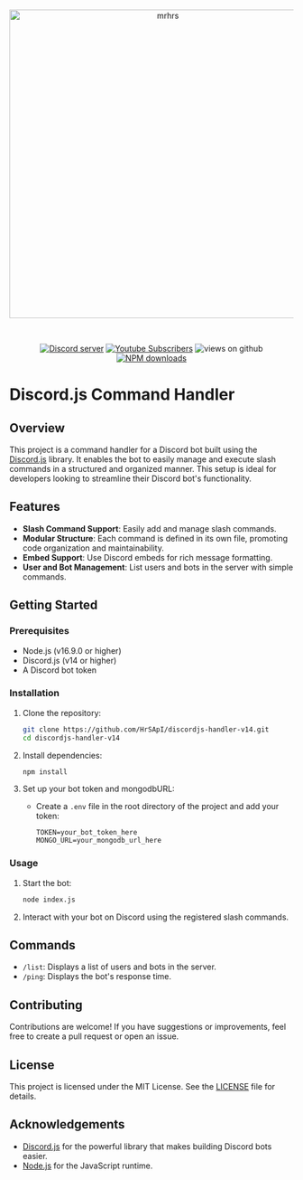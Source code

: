 <div align="center">
	<br />
	<p>
		<a href="https://mrhrs.xyz"><img src="./images/HrSTextLogo.png" width="546" alt="mrhrs" /></a>
	</p>
	<br />
	<p>
		<a href="https://discord.gg/6CuMuv5Yzg"><img src="https://img.shields.io/discord/977544174125609010?logo=discord&color=5865F2" alt="Discord server" /></a>
        <a href="https://youtube.com/@Mr_HrS"><img src="https://img.shields.io/youtube/channel/subscribers/UCVmz5jIwiQEXv0sGw1fPIbQ" alt="Youtube Subscribers" /></a>
		<img src="https://komarev.com/ghpvc/?username=HrSApI" alt="views on github" />
		<a href="https://paypal.me/MMahmoud345?country.x=SA&locale.x=ar_EG"><img src="https://img.shields.io/badge/-donate-blue.svg?logo=paypal&style=for-the-badge" alt="NPM downloads" /></a>
    </p>

</div>

# Discord.js Command Handler

## Overview

This project is a command handler for a Discord bot built using the [Discord.js](https://discord.js.org/) library. It enables the bot to easily manage and execute slash commands in a structured and organized manner. This setup is ideal for developers looking to streamline their Discord bot's functionality.

## Features

- **Slash Command Support**: Easily add and manage slash commands.
- **Modular Structure**: Each command is defined in its own file, promoting code organization and maintainability.
- **Embed Support**: Use Discord embeds for rich message formatting.
- **User and Bot Management**: List users and bots in the server with simple commands.

## Getting Started

### Prerequisites

- Node.js (v16.9.0 or higher)
- Discord.js (v14 or higher)
- A Discord bot token

### Installation

1. Clone the repository:

   ```bash
   git clone https://github.com/HrSApI/discordjs-handler-v14.git
   cd discordjs-handler-v14
   ```

2. Install dependencies:

   ```bash
   npm install
   ```

3. Set up your bot token and mongodbURL:
   - Create a `.env` file in the root directory of the project and add your token:
     ```plaintext
     TOKEN=your_bot_token_here
     MONGO_URL=your_mongodb_url_here
     ```

### Usage

1. Start the bot:

   ```bash
   node index.js
   ```

2. Interact with your bot on Discord using the registered slash commands.

## Commands

- `/list`: Displays a list of users and bots in the server.
- `/ping`: Displays the bot's response time.

## Contributing

Contributions are welcome! If you have suggestions or improvements, feel free to create a pull request or open an issue.

## License

This project is licensed under the MIT License. See the [LICENSE](LICENSE) file for details.

## Acknowledgements

- [Discord.js](https://discord.js.org/) for the powerful library that makes building Discord bots easier.
- [Node.js](https://nodejs.org/) for the JavaScript runtime.
